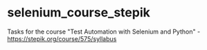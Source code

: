 # selenium_course_stepik
Tasks for the course "Test Automation with Selenium and Python" - https://stepik.org/course/575/syllabus
